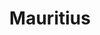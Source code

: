 ---
title: "Mauritius"
introtext: "Mauritius, het land dat bekend staat om de dodo, is het paradijs op aarde! Het is een klein eiland in de Indische Oceaan, bijna 2.000 kilometer voor de kust van Afrika. Er heerst een tropisch klimaat, waardoor het hier het hele jaar door goed vertoeven is. Geniet op de parelwitte zandstranden met een cocktail in je hand van een prachtige zonsonderdag of ga lekker duiken in de azuurblauwe oceaan bomvol onderwaterleven. Niet voor niets is Mauritius zelfs benoemd tot meeste romantische bestemming ter wereld."
introimage: "https://lh3.googleusercontent.com/XGaBSq7NTUXGhIDhd54trz2vtws1CjOF3tVPTszZs93zMf9bajW0FbldFutBqC_X1EIVB70fF2nMec9uYOsTNZban6MFVoHBniKtQb5BMhMNk3EDaXkX3bUxnaPHhk2ONmXlEmXvyA=w800"
surface: "2.040"
inhabitants: "1.265.000"
rate: "47,11"
valuta: "roepie"
need_to_know_text: ""
need_to_know_more_text: ""
fact_one_text: ""
fact_two_text: ""
bigmac_index: ""
images: "https://lh3.googleusercontent.com/VkZttZjSkNuzhkhh0p7KgxeMzJgYVeti6CDmC9q8FEI_9i1Org8R72DLuHR7-fza7Fx8Iru8YIPyztOigV2U_-1iCZ2JvHUCLYVHagw67KwFpJtTnenCsDE5_cNIIe8yhY--3Gsrdw=w800|https://lh3.googleusercontent.com/lDPnFoIbM8hbF85yt-mAenQicYoETTVie3g-wVwJY0ebwH-7xl1KhC7DT7AhMkZxzr59g_If53L5m9VJZFuGFKoKOq-O4Ze3cUA8JIEhmtRVVd6Oh18EGAjqZltseQonE-ZALbb0MA=w800|https://lh3.googleusercontent.com/BczXeOCxz26J6sIerkrcqhTvXOEwUNOyHgPViYKKYEgvPBX9_pVKIIoWDl7WgrzcnMnISiKyALwPRg_x-8vTjvhPcf5altV5TFFXCxeuhhrQaSJAMNiD6lYP6AYb1m3Y65h9s7p5bg=w800|https://lh3.googleusercontent.com/nGO8PdAs8QIh2aTsoyekI02AWr6id7zvvU4yBqPztb1fE_aSKlOjdv-ydlKSctgf6MwojLx4KiuWKUU60hliuENbUpThhH7DgvcVDTRZ_eFV_aRLOe854citoRXj6wJsZBacf6yORg=w800"
flight_button_title: "Check vluchtprijzen Mauritius"
flight_button_url: "https://lt45.net/c/?si=11986&li=1528136&wi=335922&ws=&dl=transport%2Fflights%2Fnl%2Fmu%2F%3Flocale%3Dnl-NL%26currency%3DEUR%26market%3DNL"
inspiration_url: "https://partner.bol.com/click/click?p=2&t=url&s=1025999&f=TXL&url=https%3A%2F%2Fwww.bol.com%2Fnl%2Fp%2Flonely-planet-mauritius-reunion-seychelles%2F9200000069006302%2F&name=Lonely%20Planet%20Mauritius%20Reunion%20%26%20Seychelles%20(..."
country_code: "mu"
hotels_url: "https://www.booking.com/country/mu.nl.html?aid=1837623"
continent: "Afrika"
---